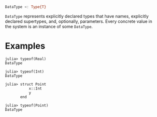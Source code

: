```julia
DataType <: Type{T}
```

`DataType` represents explicitly declared types that have names, explicitly declared supertypes, and, optionally, parameters.  Every concrete value in the system is an instance of some `DataType`.

# Examples

```jldoctest
julia> typeof(Real)
DataType

julia> typeof(Int)
DataType

julia> struct Point
           x::Int
           y
       end

julia> typeof(Point)
DataType
```
